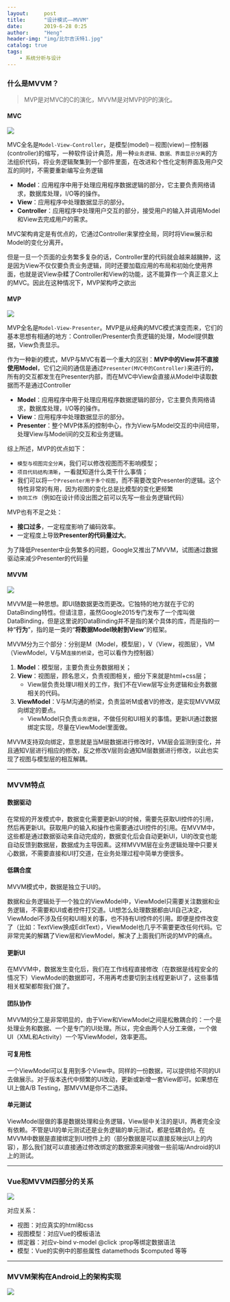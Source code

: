 ```yaml
---
layout:     post
title:      "设计模式——MVVM"
date:       2019-6-28 0:25
author:     "Heng"
header-img: "img/比尔吉沃特1.jpg"
catalog: true
tags:
    - 系统分析与设计
---
```


### 什么是MVVM？

>MVP是对MVC的C的演化，MVVM是对MVP的P的演化。

#### MVC

![](/img/in-post/post-SystemAnalyse/final/MVC.jpg)

MVC全名是`Model-View-Controller`，是模型(model)－视图(view)－控制器(controller)的缩写，一种软件设计典范，用一种`业务逻辑、数据、界面显示分离`的方法组织代码，将业务逻辑聚集到一个部件里面，在改进和个性化定制界面及用户交互的同时，不需要重新编写业务逻辑
- **Model**：应用程序中用于处理应用程序数据逻辑的部分，它主要负责网络请求，数据库处理，I/O等的操作。
- **View**：应用程序中处理数据显示的部分。
- **Controller**：应用程序中处理用户交互的部分，接受用户的输入并调用Model和View去完成用户的需求。

MVC架构肯定是有优点的，它通过Controller来掌控全局，同时将View展示和Model的变化分离开。

但是一旦一个页面的业务繁多复杂的话，Controller里的代码就会越来越臃肿，这是因为View不仅仅要负责业务逻辑，同时还要加载应用的布局和初始化使用界面，也就是说View杂糅了Controller和View的功能，这不能算作一个真正意义上的MVC。因此在这种情况下，MVP架构呼之欲出


#### MVP

![](/img/in-post/post-SystemAnalyse/final/MVP.jpg)

MVP全名是`Model-View-Presenter`。MVP是从经典的MVC模式演变而来，它们的基本思想有相通的地方：Controller/Presenter负责逻辑的处理，Model提供数据，View负责显示。

作为一种新的模式，MVP与MVC有着一个重大的区别：**MVP中的View并不直接使用Model**，它们之间的通信是通过`Presenter(MVC中的Controller)`来进行的，所有的交互都发生在Presenter内部，而在MVC中View会直接从Model中读取数据而不是通过Controller
- **Model**：应用程序中用于处理应用程序数据逻辑的部分，它主要负责网络请求，数据库处理，I/O等的操作。
- **View**：应用程序中处理数据显示的部分。
- **Presenter**：整个MVP体系的控制中心，作为View与Model交互的中间纽带，处理View与Model间的交互和业务逻辑。

综上所述，MVP的优点如下：
- `模型与视图完全分离`，我们可以修改视图而不影响模型；
- `项目代码结构清晰`，一看就知道什么类干什么事情；
- 我们可以将`一个Presenter用于多个视图`，而不需要改变Presenter的逻辑。这个特性非常的有用，因为视图的变化总是比模型的变化更频繁
- `协同工作`（例如在设计师没出图之前可以先写一些业务逻辑代码）

MVP也有不足之处：
- **接口过多**，一定程度影响了编码效率。
- 一定程度上导致**Presenter的代码量过大**。

为了降低Presenter中业务繁多的问题，Google又推出了MVVM，试图通过数据驱动来减少Presenter的代码量


#### MVVM

![](/img/in-post/post-SystemAnalyse/final/MVVM.png)

MVVM是一种思想。即UI随数据更改而更改。它独特的地方就在于它的DataBinding特性。但请注意，虽然Google2015专门发布了一个库叫做DataBinding，但是这里说的DataBinding并不是指的某个具体的库，而是指的一种“**行为**”，指的是一类的“**将数据Model映射到View**”的框架。


MVVM分为三个部分：分别是M（Model，模型层），V（View，视图层），VM（ViewModel，V与M`连接的桥梁`，也可以看作为控制器）
1. **Model**：模型层，主要负责业务数据相关；
2. **View**：视图层，顾名思义，负责视图相关，细分下来就是html+css层；
    - View层负责处理UI相关的工作，我们不在View层写业务逻辑和业务数据相关的代码。
3. **ViewModel**：V与M沟通的桥梁，负责监听M或者V的修改，是实现MVVM双向绑定的要点。
    - ViewModel只负责`业务逻辑`，不做任何和UI相关的事情。更新UI通过数据绑定实现，尽量在ViewModel里面做。

MVVM支持双向绑定，意思就是当M层数据进行修改时，VM层会监测到变化，并且通知V层进行相应的修改，反之修改V层则会通知M层数据进行修改，以此也实现了视图与模型层的相互解耦。

---
### MVVM特点

#### 数据驱动
在常规的开发模式中，数据变化需要更新UI的时候，需要先获取UI控件的引用，然后再更新UI。获取用户的输入和操作也需要通过UI控件的引用。在MVVM中，这些都是通过数据驱动来自动完成的，数据变化后会自动更新UI，UI的改变也能自动反馈到数据层，数据成为主导因素。这样MVVM层在业务逻辑处理中只要关心数据，不需要直接和UI打交道，在业务处理过程中简单方便很多。

#### 低耦合度
MVVM模式中，数据是独立于UI的。

数据和业务逻辑处于一个独立的ViewModel中，ViewModel只需要关注数据和业务逻辑，不需要和UI或者控件打交道。UI想怎么处理数据都由UI自己决定，ViewModel不涉及任何和UI相关的事，也不持有UI控件的引用。即便是控件改变了（比如：TextView换成EditText），ViewModel也几乎不需要更改任何代码。它非常完美的解耦了View层和ViewModel，解决了上面我们所说的MVP的痛点。

#### 更新UI
在MVVM中，数据发生变化后，我们在工作线程直接修改（在数据是线程安全的情况下）ViewModel的数据即可，不用再考虑要切到主线程更新UI了，这些事情相关框架都帮我们做了。

#### 团队协作
MVVM的分工是非常明显的，由于View和ViewModel之间是松散耦合的：一个是处理业务和数据、一个是专门的UI处理。所以，完全由两个人分工来做，一个做UI（XML和Activity）一个写ViewModel，效率更高。

#### 可复用性
一个ViewModel可以复用到多个View中。同样的一份数据，可以提供给不同的UI去做展示。对于版本迭代中频繁的UI改动，更新或新增一套View即可。如果想在UI上做A/B Testing，那MVVM是你不二选择。

#### 单元测试

ViewModel层做的事是数据处理和业务逻辑，View层中关注的是UI，两者完全没有依赖。不管是UI的单元测试还是业务逻辑的单元测试，都是低耦合的。在MVVM中数据是直接绑定到UI控件上的（部分数据是可以直接反映出UI上的内容），那么我们就可以直接通过修改绑定的数据源来间接做一些前端/Android的UI上的测试。


---
### Vue和MVVM四部分的关系

![](/img/in-post/post-SystemAnalyse/final/MVVM-Vue.png)

对应关系：
- 视图：对应真实的html和css
- 视图模型：对应Vue的模板语法
- 绑定器：对应v-bind v-model @click :prop等绑定数据语法
- 模型：Vue的实例中的那些属性 datamethods $computed 等等

---
### MVVM架构在Android上的架构实现

![](/img/in-post/post-SystemAnalyse/final/MVVM-Android.png)
